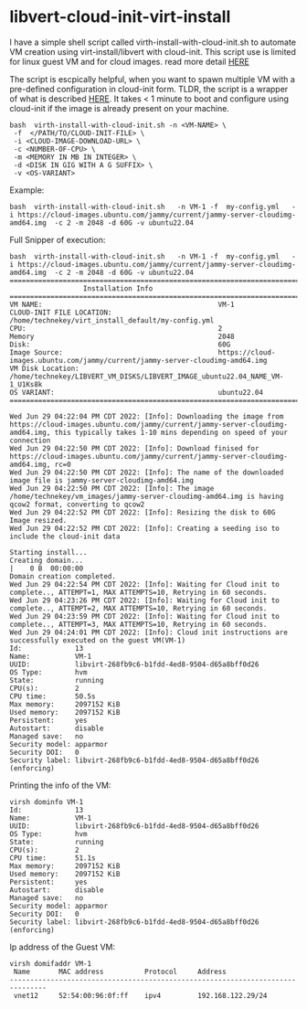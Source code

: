 # libvert-cloud-init-virt-install
I have a simple shell script called virth-install-with-cloud-init.sh to automate VM creation using virt-install/libvert with cloud-init.  This script use is limited for linux guest VM and for cloud images.  read more detail [HERE](https://technekey.com/create-virtual-machines-using-virt-installlibvert-with-cloud-init/)

The script is escpically helpful, when you want to spawn multiple VM with a pre-defined configuration in cloud-init form. TLDR, the script is a wrapper of what is described [HERE](https://technekey.com/create-virtual-machines-using-virt-installlibvert-with-cloud-init/).
 It takes < 1 minute to boot and configure using cloud-init if the image is already present on your machine. 
```
bash  virth-install-with-cloud-init.sh -n <VM-NAME> \
 -f  </PATH/TO/CLOUD-INIT-FILE> \
 -i <CLOUD-IMAGE-DOWNLOAD-URL> \
 -c <NUMBER-OF-CPU> \
 -m <MEMORY IN MB IN INTEGER> \
 -d <DISK IN GIG WITH A G SUFFIX> \
 -v <OS-VARIANT>
```

Example:

```
bash  virth-install-with-cloud-init.sh   -n VM-1 -f  my-config.yml   -i https://cloud-images.ubuntu.com/jammy/current/jammy-server-cloudimg-amd64.img  -c 2 -m 2048 -d 60G -v ubuntu22.04
```

Full Snipper of execution:

```
bash  virth-install-with-cloud-init.sh   -n VM-1 -f  my-config.yml   -i https://cloud-images.ubuntu.com/jammy/current/jammy-server-cloudimg-amd64.img  -c 2 -m 2048 -d 60G -v ubuntu22.04
=====================================================================================
                  Installation Info                                                
=====================================================================================
VM NAME:                                           VM-1
CLOUD-INIT FILE LOCATION:                          /home/technekey/virt_install_default/my-config.yml
CPU:                                               2
Memory                                             2048
Disk:                                              60G
Image Source:                                      https://cloud-images.ubuntu.com/jammy/current/jammy-server-cloudimg-amd64.img
VM Disk Location:                                  /home/technekey/LIBVERT_VM_DISKS/LIBVERT_IMAGE_ubuntu22.04_NAME_VM-1_U1Ks8k
OS VARIANT:                                        ubuntu22.04
=====================================================================================

Wed Jun 29 04:22:04 PM CDT 2022: [Info]: Downloading the image from https://cloud-images.ubuntu.com/jammy/current/jammy-server-cloudimg-amd64.img, this typically takes 1-10 mins depending on speed of your connection
Wed Jun 29 04:22:50 PM CDT 2022: [Info]: Download finised for https://cloud-images.ubuntu.com/jammy/current/jammy-server-cloudimg-amd64.img, rc=0
Wed Jun 29 04:22:50 PM CDT 2022: [Info]: The name of the downloaded image file is jammy-server-cloudimg-amd64.img
Wed Jun 29 04:22:50 PM CDT 2022: [Info]: The image /home/technekey/vm_images/jammy-server-cloudimg-amd64.img is having qcow2 format, converting to qcow2
Wed Jun 29 04:22:52 PM CDT 2022: [Info]: Resizing the disk to 60G
Image resized.
Wed Jun 29 04:22:52 PM CDT 2022: [Info]: Creating a seeding iso to include the cloud-init data

Starting install...
Creating domain...                                                                                                                                                                                            |    0 B  00:00:00     
Domain creation completed.
Wed Jun 29 04:22:54 PM CDT 2022: [Info]: Waiting for Cloud init to complete.., ATTEMPT=1, MAX ATTEMPTS=10, Retrying in 60 seconds.
Wed Jun 29 04:23:26 PM CDT 2022: [Info]: Waiting for Cloud init to complete.., ATTEMPT=2, MAX ATTEMPTS=10, Retrying in 60 seconds.
Wed Jun 29 04:23:59 PM CDT 2022: [Info]: Waiting for Cloud init to complete.., ATTEMPT=3, MAX ATTEMPTS=10, Retrying in 60 seconds.
Wed Jun 29 04:24:01 PM CDT 2022: [Info]: Cloud init instructions are successfully executed on the guest VM(VM-1)
Id:             13
Name:           VM-1
UUID:           libvirt-268fb9c6-b1fdd-4ed8-9504-d65a8bff0d26
OS Type:        hvm
State:          running
CPU(s):         2
CPU time:       50.5s
Max memory:     2097152 KiB
Used memory:    2097152 KiB
Persistent:     yes
Autostart:      disable
Managed save:   no
Security model: apparmor
Security DOI:   0
Security label: libvirt-268fb9c6-b1fdd-4ed8-9504-d65a8bff0d26 (enforcing)

```

Printing the info of the VM:

```
virsh dominfo VM-1
Id:             13
Name:           VM-1
UUID:           libvirt-268fb9c6-b1fdd-4ed8-9504-d65a8bff0d26
OS Type:        hvm
State:          running
CPU(s):         2
CPU time:       51.1s
Max memory:     2097152 KiB
Used memory:    2097152 KiB
Persistent:     yes
Autostart:      disable
Managed save:   no
Security model: apparmor
Security DOI:   0
Security label: libvirt-268fb9c6-b1fdd-4ed8-9504-d65a8bff0d26 (enforcing)
```

Ip address of the Guest VM:

```
virsh domifaddr VM-1
 Name       MAC address          Protocol     Address
-------------------------------------------------------------------------------
 vnet12     52:54:00:96:0f:ff    ipv4         192.168.122.29/24
```
